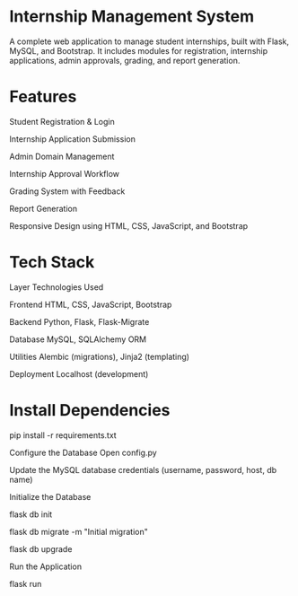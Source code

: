 # Internship Management System
A complete web application to manage student internships, built with Flask, MySQL, and Bootstrap. It includes modules for registration, internship applications, admin approvals, grading, and report generation.

# Features
Student Registration & Login

Internship Application Submission

Admin Domain Management

Internship Approval Workflow

Grading System with Feedback

Report Generation

Responsive Design using HTML, CSS, JavaScript, and Bootstrap

# Tech Stack

Layer	Technologies Used

Frontend	HTML, CSS, JavaScript, Bootstrap

Backend	Python, Flask, Flask-Migrate

Database	MySQL, SQLAlchemy ORM

Utilities	Alembic (migrations), Jinja2 (templating)

Deployment	Localhost (development)

# Install Dependencies

pip install -r requirements.txt

Configure the Database
Open config.py

Update the MySQL database credentials (username, password, host, db name)

Initialize the Database

flask db init

flask db migrate -m "Initial migration"

flask db upgrade

Run the Application

flask run
